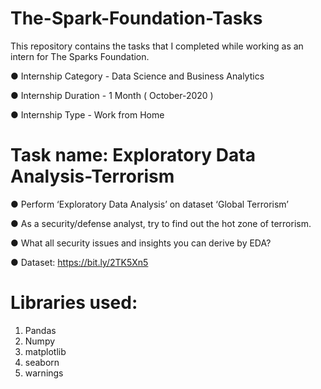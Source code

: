# The-Spark-Foundation-Tasks
This repository contains the tasks that I completed while working as an intern for The Sparks Foundation.   

● Internship Category - Data Science and Business Analytics

● Internship Duration - 1 Month ( October-2020 )                

● Internship Type - Work from Home


# Task name: Exploratory Data Analysis-Terrorism

● Perform ‘Exploratory Data Analysis’ on dataset ‘Global Terrorism’

● As a security/defense analyst, try to find out the hot zone of terrorism.

● What all security issues and insights you can derive by EDA?

● Dataset: https://bit.ly/2TK5Xn5

# Libraries used:

1) Pandas
2) Numpy
3) matplotlib
4) seaborn 
5) warnings
